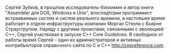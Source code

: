 Сергей Зубков, в прошлом исследователь-биохимик и автор книги "Assembler для DOS, Windows и Unix", впоследтсвии программист встраиваемых систем и систем реального времени, в настояшее время работает в отделе инфраструктуры компании Морган Стэнли с Бьярне Страуструпом. Наряду с другими проектами, связанными с эволюцией C++, Сергей участвовал в запуске C++ Core Guidelines. В свободное от работы время Сергей - один из администраторов и активных контрибьюторов справочного сайта по C и C++ http://cppreference.com.

